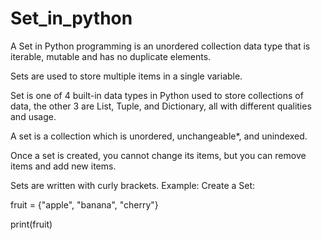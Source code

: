 # Set_in_python
A Set in Python programming is an unordered collection data type that is iterable, mutable and has no duplicate elements.

Sets are used to store multiple items in a single variable.

Set is one of 4 built-in data types in Python used to store collections of data, the other 3 are List, Tuple, and Dictionary, all with different qualities and usage.

A set is a collection which is unordered, unchangeable*, and unindexed.

Once a set is created, you cannot change its items, but you can remove items and add new items.

Sets are written with curly brackets.
Example:
Create a Set:

fruit = {"apple", "banana", "cherry"}

print(fruit)
